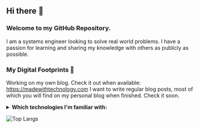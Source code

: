 ## Hi there 👋
### Welcome to my GitHub Repository.

I am a systems engineer looking to solve real world problems. I have a passion for learning and sharing my knowledge with others as publicly as possible.
 
### My Digital Footprints 🌱

Working on my own blog. Check it out when available: https://madewithtechnology.com
I want to write regular blog posts, most of which you will find on my personal blog when finished. Check it soon.

<details>
 <summary><strong>Which technologies I'm familiar with:</strong></summary>
 <ul>
   <li> Docker/Containerd </li>
   <li> CD/CI - DevOps </li>
   <li> Python and Go </li>
   <li> Kubernetes is my passion </li>
   <li> Ansible/Terraform with DigitalOcean </li>
   <li> Vuejs with Nuxtjs framework </li>
   <li> Gitlab with his runner </li>
  </ul>
</details>

![Top Langs](https://github-readme-stats.vercel.app/api/top-langs/?username=doduf57&layout=compact&hide_border=true)